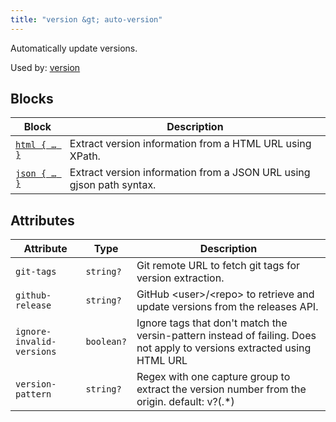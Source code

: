```yaml
---
title: "version &gt; auto-version"
---
```


Automatically update versions.

Used by: [version](../version#blocks)


## Blocks

| Block  | Description |
|--------|-------------|
| [`html { … }`](../html) | Extract version information from a HTML URL using XPath. |
| [`json { … }`](../json) | Extract version information from a JSON URL using gjson path syntax. |

## Attributes

| Attribute | Type | Description |
|-----------|------|-------------|
| `git-tags` | `string?` | Git remote URL to fetch git tags for version extraction. |
| `github-release` | `string?` | GitHub &lt;user&gt;/&lt;repo&gt; to retrieve and update versions from the releases API. |
| `ignore-invalid-versions` | `boolean?` | Ignore tags that don&#39;t match the versin-pattern instead of failing. Does not apply to versions extracted using HTML URL |
| `version-pattern` | `string?` | Regex with one capture group to extract the version number from the origin. default: v?(.*) |
